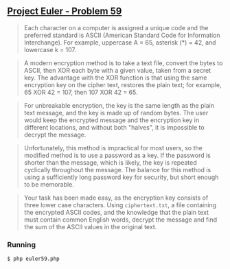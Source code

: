 ## [Project Euler - Problem 59](https://projecteuler.net/problem=59)

> Each character on a computer is assigned a unique code and the preferred standard is ASCII (American Standard Code for Information Interchange). For example, uppercase A = 65, asterisk (*) = 42, and lowercase k = 107.

> A modern encryption method is to take a text file, convert the bytes to ASCII, then XOR each byte with a given value, taken from a secret key. The advantage with the XOR function is that using the same encryption key on the cipher text, restores the plain text; for example, 65 XOR 42 = 107, then 107 XOR 42 = 65.

> For unbreakable encryption, the key is the same length as the plain text message, and the key is made up of random bytes. The user would keep the encrypted message and the encryption key in different locations, and without both "halves", it is impossible to decrypt the message.

> Unfortunately, this method is impractical for most users, so the modified method is to use a password as a key. If the password is shorter than the message, which is likely, the key is repeated cyclically throughout the message. The balance for this method is using a sufficiently long password key for security, but short enough to be memorable.

> Your task has been made easy, as the encryption key consists of three lower case characters. Using `ciphertext.txt`, a file containing the encrypted ASCII codes, and the knowledge that the plain text must contain common English words, decrypt the message and find the sum of the ASCII values in the original text.


### Running

```
$ php euler59.php
```
